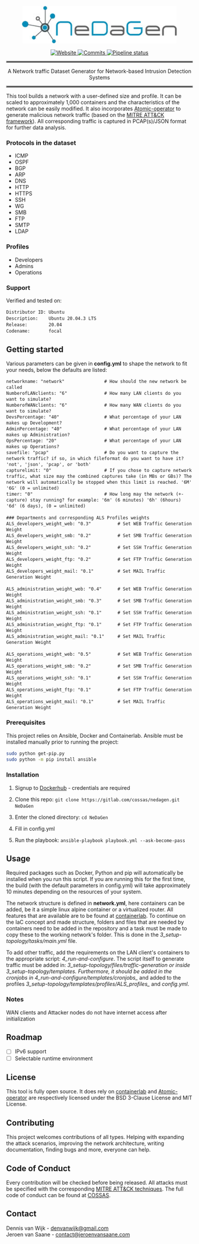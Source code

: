 <div align="center">
<a href="https://gitlab.com/cossas/nedagen/-/tree/master"><img src="docs/nedagen-logo.jpg" height="100px" />

![Website](https://img.shields.io/badge/website-cossas--project.org-orange)
![Commits](https://gitlab.com/cossas/nedagen/-/jobs/artifacts/master/raw/commits.svg?job=create_badge_svg)
![Pipeline status](https://gitlab.com/cossas/nedagen/badges/master/pipeline.svg)
<!-- ![License: MPL2.0](https://gitlab.com/cossas/certitude/-/jobs/artifacts/master/raw/license.svg?job=create_badge_svg) -->
</div></a>

<hr style="border:2px solid gray"> </hr>
<div align="center">
A Network traffic Dataset Generator for Network-based Intrusion Detection Systems
</div>
<hr style="border:2px solid gray"> </hr>

This tool builds a network with a user-defined size and profile. It can be scaled to approximately 1,000 containers and the characteristics of the network can be easily modified. It also incorporates [Atomic-operator](https://www.atomic-operator.com/) to generate malicious network traffic (based on the [MITRE ATT&CK framework](https://attack.mitre.org/)). All corresponding traffic is captured in PCAP(s)/JSON format for further data analysis. 

### Protocols in the dataset
- ICMP
- OSPF
- BGP
- ARP
- DNS
- HTTP
- HTTPS
- SSH
- WG
- SMB
- FTP
- SMTP
- LDAP

### Profiles
- Developers
- Admins
- Operations


### Support
Verified and tested on:
```bash
Distributor ID: Ubuntu
Description:    Ubuntu 20.04.3 LTS
Release:        20.04
Codename:       focal
```

## Getting started
Various parameters can be given in **config.yml** to shape the network to fit your needs, below the defaults are listed:

```
networkname: "network"               # How should the new network be called
NumberofLANclients: "6"              # How many LAN clients do you want to simulate?
NumberofWANclients: "6"              # How many WAN clients do you want to simulate?
DevsPercentage: "40"                 # What percentage of your LAN makes up Development?
AdminPercentage: "40"                # What percentage of your LAN makes up Administration?
OpsPercentage: "20"                  # What percentage of your LAN makes up Operations?
savefile: "pcap"                     # Do you want to capture the network traffic? if so, in which fileformat do you want to have it? 'not', 'json', 'pcap', or 'both'
capturelimit: "0"                    # If you chose to capture network traffic, what size may the combined captures take (in MBs or GBs)? The network will automatically be stopped when this limit is reached. '6M' '6G' (0 = unlimited)
timer: "0"                           # How long may the network (+-capture) stay running? for example: '6m' (6 minutes) '6h' (6hours) '6d' (6 days), (0 = unlimited)

### Departments and corresponding ALS Profiles weights 
ALS_developers_weight_web: "0.3"          # Set WEB Traffic Generation Weight
ALS_developers_weight_smb: "0.2"          # Set SMB Traffic Generation Weight
ALS_developers_weight_ssh: "0.2"          # Set SSH Traffic Generation Weight
ALS_developers_weight_ftp: "0.2"          # Set FTP Traffic Generation Weight
ALS_developers_weight_mail: "0.1"         # Set MAIL Traffic Generation Weight

ALS_administration_weight_web: "0.4"      # Set WEB Traffic Generation Weight
ALS_administration_weight_smb: "0.3"      # Set SMB Traffic Generation Weight
ALS_administration_weight_ssh: "0.1"      # Set SSH Traffic Generation Weight
ALS_administration_weight_ftp: "0.1"      # Set FTP Traffic Generation Weight
ALS_administration_weight_mail: "0.1"     # Set MAIL Traffic Generation Weight

ALS_operations_weight_web: "0.5"          # Set WEB Traffic Generation Weight
ALS_operations_weight_smb: "0.2"          # Set SMB Traffic Generation Weight
ALS_operations_weight_ssh: "0.1"          # Set SSH Traffic Generation Weight
ALS_operations_weight_ftp: "0.1"          # Set FTP Traffic Generation Weight
ALS_operations_weight_mail: "0.1"         # Set MAIL Traffic Generation Weight
```

### Prerequisites
This project relies on Ansible, Docker and Containerlab. Ansible must be installed manually prior to running the project:
```bash
sudo python get-pip.py
sudo python -m pip install ansible
```

### Installation
1. Signup to [Dockerhub](https://hub.docker.com/) - credentials are required

2. Clone this repo:
```git clone https://gitlab.com/cossas/nedagen.git NeDaGen```

3. Enter the cloned directory:
```cd NeDaGen```

4. Fill in config.yml

5. Run the playbook:
```ansible-playbook playbook.yml --ask-become-pass```

## Usage
Required packages such as Docker, Python and pip will automatically be installed when you run this script. If you are running this for the first time, the build (with the default parameters in config.yml) will take approximately 10 minutes depending on the resources of your system.

The network structure is defined in **network.yml**, here containers can be added, be it a simple linux alpine container or a virtualized router.
All features that are available are to be found at [containerlab](https://containerlab.srlinux.dev/).
To continue on the IaC concept and made structure, folders and files that are needed by containers need to be added in the repository and a task must be made to copy these to the working network's folder. This is done in the *3_setup-topology/tasks/main.yml* file.

To add other traffic, add the requirements on the LAN client's containers to the appropriate script: *4_run-and-configure*. The script itself to generate traffic must be added in: *3_setup-topology/files/*traffic-generation* or inside *3_setup-topology/templates*. Furthermore, it should be added in the cronjobs in *4_run-and-configure/templates/cronjobs_** and added to the profiles *3_setup-topology/templates/profiles/ALS_profiles_* and *config.yml*.

### Notes
WAN clients and Attacker nodes do not have internet access after initialization

## Roadmap
- [ ] IPv6 support
- [ ] Selectable runtime environment

## License
This tool is fully open source. It does rely on [containerlab](https://github.com/srl-labs/containerlab) and [Atomic-operator](https://www.atomic-operator.com/) are respectively licensed under the BSD 3-Clause License and MIT License.

## Contributing
This project welcomes contributions of all types. Helping with expanding the attack scenarios, improving the network architecture, writing documentation, finding bugs and more, everyone can help.

## Code of Conduct
Every contribution will be checked before being released. All attacks must be specified with the corresponding [MITRE ATT&CK techniques](https://attack.mitre.org/techniques/enterprise/). The full code of conduct can be found at [COSSAS](https://gitlab.com/cossas/home/-/blob/main/CODE_OF_CONDUCT.md).

## Contact
Dennis van Wijk - denvanwijk@gmail.com \
Jeroen van Saane - contact@jeroenvansaane.com



